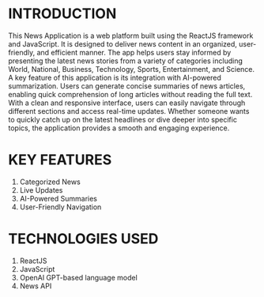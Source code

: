 # INTRODUCTION
This News Application is a web platform built using the ReactJS framework and JavaScript. It is designed to deliver news content in an organized, user-friendly, and efficient manner. The app helps users stay informed by presenting the latest news stories from a variety of categories including World, National, Business, Technology, Sports, Entertainment, and Science. 
A key feature of this application is its integration with AI-powered summarization. Users can generate concise summaries of news articles, enabling quick comprehension of long articles without reading the full text. With a clean and responsive interface, users can easily navigate through different sections and access real-time updates. Whether someone wants to quickly catch up on the latest headlines or dive deeper into specific topics, the application provides a smooth and engaging experience.

# KEY FEATURES 
1. Categorized News
2. Live Updates
3. AI-Powered Summaries
4. User-Friendly Navigation

# TECHNOLOGIES USED
1. ReactJS
2. JavaScript
3. OpenAI GPT-based language model
4. News API
